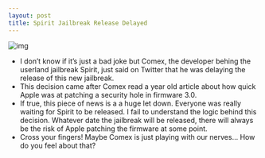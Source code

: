 ```yaml
---
layout: post
title: Spirit Jailbreak Release Delayed
---
```

![img](http://media.idownloadblog.com/wp-content/uploads/2010/04/spirit-delayed.gif)
* I don’t know if it’s just a bad joke but Comex, the developer behing the userland jailbreak Spirit, just said on Twitter that he was delaying the release of this new jailbreak.
* This decision came after Comex read a year old article about how quick Apple was at patching a security hole in firmware 3.0.
* If true, this piece of news is a a huge let down. Everyone was really waiting for Spirit to be released. I fail to understand the logic behind this decision. Whatever date the jailbreak will be released, there will always be the risk of Apple patching the firmware at some point.
* Cross your fingers! Maybe Comex is just playing with our nerves… How do you feel about that?

